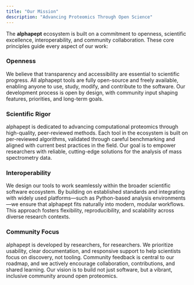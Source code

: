 ```yaml
---
title: "Our Mission"
description: "Advancing Proteomics Through Open Science"
---
```



The **alphapept** ecosystem is built on a commitment to openness, scientific excellence, interoperability, and community collaboration. These core principles guide every aspect of our work:

### Openness

We believe that transparency and accessibility are essential to scientific progress. All alphapept tools are fully open-source and freely available, enabling anyone to use, study, modify, and contribute to the software. Our development process is open by design, with community input shaping features, priorities, and long-term goals.

### Scientific Rigor

alphapept is dedicated to advancing computational proteomics through high-quality, peer-reviewed methods. Each tool in the ecosystem is built on per-reviewed algorithms, validated through careful benchmarking and aligned with current best practices in the field. Our goal is to empower researchers with reliable, cutting-edge solutions for the analysis of mass spectrometry data.

### Interoperability

We design our tools to work seamlessly within the broader scientific software ecosystem. By building on established standards and integrating with widely used platforms—such as Python-based analysis environments—we ensure that alphapept fits naturally into modern, modular workflows. This approach fosters flexibility, reproducibility, and scalability across diverse research contexts.

### Community Focus

alphapept is developed by researchers, for researchers. We prioritize usability, clear documentation, and responsive support to help scientists focus on discovery, not tooling. Community feedback is central to our roadmap, and we actively encourage collaboration, contributions, and shared learning. Our vision is to build not just software, but a vibrant, inclusive community around open proteomics.
